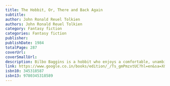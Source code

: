 ```yaml
---
title: The Hobbit, Or, There and Back Again
subtitle: 
author: John Ronald Reuel Tolkien
authors: John Ronald Reuel Tolkien
category: Fantasy fiction
categories: Fantasy fiction
publisher: 
publishDate: 1984
totalPage: 287
coverUrl: 
coverSmallUrl: 
description: Bilbo Baggins is a hobbit who enjoys a comfortable, unambitious life, rarely travelling further than the pantry of his hobbit-hole in Bag End. But his contentment is disturbed when the wizard, Gandalf, and a company of thirteen dwarves arrive on his doorstep one day to whisk him away on an unexpected journey 'there and back again'. They have a plot to raid the treasure hoard of Smaug the Magnificent, a large and very dangerous dragon...The prelude to The Lord of the Rings, The Hobbit has sold many millions of copies since its publication in 1937, establishing itself as one of the most beloved and influential books of the twentieth century.
link: https://www.google.co.in/books/edition/_/Ts_gmPmzxtUC?hl=en&sa=X&ved=2ahUKEwiJwIKmofaNAxUiTGwGHUx2KDcQre8FegQIAhAP
isbn10: 345318587
isbn13: 9780345318589
---
```

